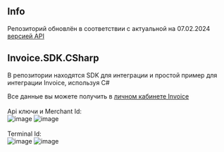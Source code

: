 ## Info
Репозиторий обновлён в соответствии с актуальной на 07.02.2024 [версией API](https://dev.invoice.su/#tag/Kassovoe-API)</br>
## Invoice.SDK.CSharp
В репозитории находятся SDK для интеграции и простой пример для интеграции Invoice, используя C#

Все данные вы можете получить в [личном кабинете Invoice](https://lk.invoice.su/)<br>
<br>Api ключи и Merchant Id:<br>
![image](https://user-images.githubusercontent.com/91345275/196218699-a8f8c00e-7f28-451e-9750-cfa1f43f15d8.png)
![image](https://user-images.githubusercontent.com/91345275/196218722-9c6bb0ae-6e65-4bc4-89b2-d7cb22866865.png)<br>
<br>Terminal Id:<br>
![image](https://user-images.githubusercontent.com/91345275/196218998-b17ea8f1-3a59-434b-a854-4e8cd3392824.png)
![image](https://user-images.githubusercontent.com/91345275/196219014-45793474-6dfa-41e3-945d-fc669c916aca.png)<br>
